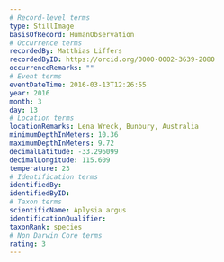 ```yaml
---
# Record-level terms
type: StillImage
basisOfRecord: HumanObservation
# Occurrence terms
recordedBy: Matthias Liffers
recordedByID: https://orcid.org/0000-0002-3639-2080
occurrenceRemarks: ""
# Event terms
eventDateTime: 2016-03-13T12:26:55
year: 2016
month: 3
day: 13
# Location terms
locationRemarks: Lena Wreck, Bunbury, Australia
minimumDepthInMeters: 10.36
maximumDepthInMeters: 9.72
decimalLatitude: -33.296099
decimalLongitude: 115.609
temperature: 23
# Identification terms
identifiedBy: 
identifiedByID: 
# Taxon terms
scientificName: Aplysia argus
identificationQualifier: 
taxonRank: species
# Non Darwin Core terms
rating: 3
---
```

